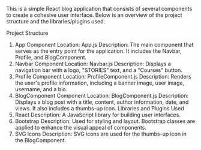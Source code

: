 This is a simple React blog application that consists of several components to create a cohesive user interface. Below is an overview of the project structure and the libraries/plugins used.

Project Structure
1. App Component
Location: App.js
Description: The main component that serves as the entry point for the application. It includes the Navbar, Profile, and BlogComponent.
2. Navbar Component
Location: Navbar.js
Description: Displays a navigation bar with a logo, "STORIES" text, and a "Courses" button.
3. Profile Component
Location: ProfileComponent.js
Description: Renders the user's profile information, including a banner image, user image, username, and a bio.
4. BlogComponent Component
Location: BlogComponent.js
Description: Displays a blog post with a title, content, author information, date, and views. It also includes a thumbs-up icon.
Libraries and Plugins Used
1. React
Description: A JavaScript library for building user interfaces.
2. Bootstrap
Description: Used for styling and layout. Bootstrap classes are applied to enhance the visual appeal of components.
3. SVG Icons
Description: SVG icons are used for the thumbs-up icon in the BlogComponent.
